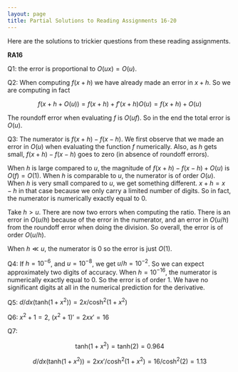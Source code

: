 ```yaml
---
layout: page
title: Partial Solutions to Reading Assignments 16-20
---
```


Here are the solutions to trickier questions from these reading assignments.

**RA16**

Q1: the error is proportional to $O(ux) = O(u)$.

Q2: When computing $f(x+h)$ we have already made an error in $x+h$. So we are computing in fact

$$f(x+h + O(u)) = f(x+h) + f'(x+h) O(u) = f(x+h) + O(u)$$

The roundoff error when evaluating $f$ is $O(uf)$. So in the end the total error is $O(u)$.

Q3: The numerator is $f(x+h) - f(x-h)$. We first observe that we made an error in $O(u)$ when evaluating the function $f$ numerically. Also, as $h$ gets small, $f(x+h) - f(x-h)$ goes to zero (in absence of roundoff errors). 

When $h$ is large compared to $u$, the magnitude of $f(x+h) - f(x-h) + O(u)$ is $O(f) = O(1)$. When $h$ is comparable to $u$, the numerator is of order $O(u)$. When $h$ is very small compared to $u$, we get something different. $x+h = x-h$ in that case because we only carry a limited number of digits. So in fact, the numerator is numerically exactly equal to 0.

Take $h>u$. There are now two errors when computing the ratio. There is an error in $O(u/h)$ because of the error in the numerator, and an error in $O(u/h)$ from the roundoff error when doing the division. So overall, the error is of order $O(u/h)$.

When $h \ll u$, the numerator is 0 so the error is just $O(1)$.

Q4: If $h= 10^{-6}$, and $u=10^{-8}$, we get $u/h = 10^{-2}$. So we can expect approximately two digits of accuracy. When $h = 10^{-16}$, the numerator is numerically exactly equal to 0. So the error is of order 1. We have no significant digits at all in the numerical prediction for the derivative.

Q5: $d/dx (\text{tanh}(1+x^2)) = 2x / \text{cosh}^2(1+x^2)$

Q6: $x^2+1 = 2$, $(x^2+1)' = 2xx' = 16$

Q7: 

$$\text{tanh}(1+x^2) = \text{tanh}(2) = 0.964$$

$$d/dx (\text{tanh}(1+x^2)) = 2xx' / \text{cosh}^2(1+x^2) = 16/\text{cosh}^2(2) = 1.13$$